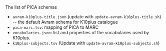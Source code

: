 The list of PICA schemas

- `avram-k10plus-title.json` (update with `update-avram-k10plus-title.sh`) -- the default Avram schema for K10plus catalogue
- `pica-marc.tsv`: mapping of PICA to MARC
- `vocabularies.json`: list and properties of the vocabularies used by K10plus.
- `k10plus-subjects.tsv` (Update with `update-avram-k10plus-subjects.sh`)

